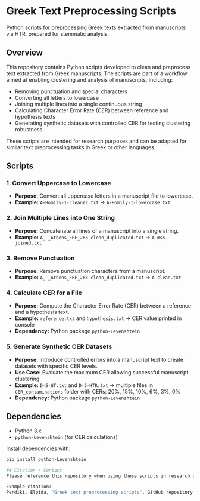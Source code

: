 # Greek Text Preprocessing Scripts

Python scripts for preprocessing Greek texts extracted from manuscripts via HTR, prepared for stemmatic analysis.

## Overview

This repository contains Python scripts developed to clean and preprocess text extracted from Greek manuscripts. The scripts are part of a workflow aimed at enabling clustering and analysis of manuscripts, including:

- Removing punctuation and special characters
- Converting all letters to lowercase
- Joining multiple lines into a single continuous string
- Calculating Character Error Rate (CER) between reference and hypothesis texts
- Generating synthetic datasets with controlled CER for testing clustering robustness

These scripts are intended for research purposes and can be adapted for similar text preprocessing tasks in Greek or other languages.

## Scripts

### 1. Convert Uppercase to Lowercase
- **Purpose:** Convert all uppercase letters in a manuscript file to lowercase.
- **Example:** `A-Homily-1-cleaner.txt` → `A-Homily-1-lowercase.txt`

### 2. Join Multiple Lines into One String
- **Purpose:** Concatenate all lines of a manuscript into a single string.
- **Example:** `A_-_Athens_EBE_263-clean_duplicated.txt` → `A-mss-joined.txt`

### 3. Remove Punctuation
- **Purpose:** Remove punctuation characters from a manuscript.
- **Example:** `A_-_Athens_EBE_263-clean_duplicated.txt` → `A-clean.txt`

### 4. Calculate CER for a File
- **Purpose:** Compute the Character Error Rate (CER) between a reference and a hypothesis text.
- **Example:** `reference.txt` and `hypothesis.txt` → CER value printed in console
- **Dependency:** Python package `python-Levenshtein`

### 5. Generate Synthetic CER Datasets
- **Purpose:** Introduce controlled errors into a manuscript text to create datasets with specific CER levels.
- **Use Case:** Evaluate the maximum CER allowing successful manuscript clustering
- **Example:** `D-5-GT.txt` and `D-5-HTR.txt` → multiple files in `CER_contaminations` folder with CERs: 20%, 15%, 10%, 6%, 3%, 0%
- **Dependency:** Python package `python-Levenshtein`

## Dependencies

- Python 3.x
- `python-Levenshtein` (for CER calculations)

Install dependencies with:

```bash
pip install python-Levenshtein

## Citation / Contact
Please reference this repository when using these scripts in research projects.  

Example citation:
Perdiki, Elpida, "Greek text preprocessing scripts", GitHub repository, https://github.com/yourusername/greek-text-preprocessing-scripts, 2025.
